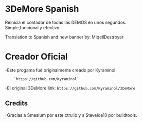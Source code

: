 # 3DeMore Spanish

Reinicia el contador de todas las DEMOS en unos segundos.
Simple,funcional y efectivo.

Translation to Spanish and new banner by: MiqellDestroyer

# Creador Oficial

-Este progama fué originalmente creado por Kyraminol

        `https://github.com/Kyraminol`
		
-El original 3DeMore link:
       `https://github.com/Kyraminol/3DeMore`


## Credits

-Gracias a Smealum por este ctrulib y a Steveice10 por buildtools.

